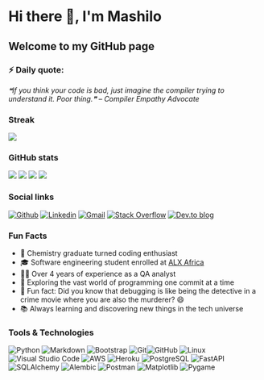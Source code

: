 # Hi there 👋, I'm Mashilo

## Welcome to my GitHub page

### ⚡ Daily quote:
<!--STARTS_HERE_QUOTE_README-->
<i>❝If you think your code is bad, just imagine the compiler trying to understand it. Poor thing.❞ – Compiler Empathy Advocate</i>
<!--ENDS_HERE_QUOTE_README-->

### Streak

<a href="https://github-readme-streak-stats.herokuapp.com/?user=1Mashilo">
  <img align="center" src="https://github-readme-streak-stats.herokuapp.com/?user=1Mashilo" />
</a>

### GitHub stats

[![](https://raw.githubusercontent.com/1Mashilo/1Mashilo/main/profile-summary-card-output/github/1-repos-per-language.svg)](https://github.com/vn7n24fzkq/github-profile-summary-cards) [![](https://raw.githubusercontent.com/1Mashilo/1Mashilo/main/profile-summary-card-output/github/2-most-commit-language.svg)](https://github.com/vn7n24fzkq/github-profile-summary-cards) [![](https://raw.githubusercontent.com/1Mashilo/1Mashilo/main/profile-summary-card-output/github/3-stats.svg)](https://github.com/vn7n24fzkq/github-profile-summary-cards) [![](https://raw.githubusercontent.com/1Mashilo/1Mashilo/main/profile-summary-card-output/github/4-productive-time.svg)](https://github.com/vn7n24fzkq/github-profile-summary-cards)

### Social links

[![Github](https://img.shields.io/badge/Github-000000?&style=for-the-badge&logo=github&logoColor=white)](https://github.com/1Mashilo)
[![Linkedin](https://img.shields.io/badge/linkedin-%230077B5.svg?&style=for-the-badge&logo=linkedin&logoColor=white)](https://www.linkedin.com/in/mashilo-kgaladi/)
[![Gmail](https://img.shields.io/badge/gmail-D14836?&style=for-the-badge&logo=gmail&logoColor=white)](mailto:christophermashilo@gmail.com)
[![Stack Overflow](https://img.shields.io/badge/-Stackoverflow-FE7A16?style=for-the-badge&logo=stack-overflow&logoColor=white)](https://stackoverflow.com/users/christophermashilo@gmail.com)
[![Dev.to blog](https://img.shields.io/badge/dev.to-0A0A0A?style=for-the-badge&logo=dev.to&logoColor=white)](https://dev.to/1Mashilo/) 

### Fun Facts

- 🔬 Chemistry graduate turned coding enthusiast
- 🎓 Software engineering student enrolled at [ALX Africa](https://www.alxafrica.com/)
- 🕵️‍♂️ Over 4 years of experience as a QA analyst
- 🚀 Exploring the vast world of programming one commit at a time
- 🌟 Fun fact: Did you know that debugging is like being the detective in a crime movie where you are also the murderer? 😄
- 📚 Always learning and discovering new things in the tech universe

### Tools & Technologies

![Python](https://img.shields.io/badge/python-%2314354C.svg?style=for-the-badge&logo=python&logoColor=white) ![Markdown](https://img.shields.io/badge/markdown-%23000000.svg?style=for-the-badge&logo=markdown&logoColor=white)
![Bootstrap](https://img.shields.io/badge/bootstrap-%23563D7C.svg?style=for-the-badge&logo=bootstrap&logoColor=white) ![Git](https://img.shields.io/badge/git-%23F05033.svg?style=for-the-badge&logo=git&logoColor=white)![GitHub](https://img.shields.io/badge/github-%23121011.svg?style=for-the-badge&logo=github&logoColor=white) ![Linux](https://img.shields.io/badge/Linux-FCC624?style=for-the-badge&logo=linux&logoColor=black)  ![Visual Studio Code](https://img.shields.io/badge/Visual%20Studio%20Code-0078d7.svg?style=for-the-badge&logo=visual-studio-code&logoColor=white) ![AWS](https://img.shields.io/badge/AWS-%23232F3E.svg?style=for-the-badge&logo=amazon-aws&logoColor=white)  ![Heroku](https://img.shields.io/badge/Heroku-%23430098.svg?style=for-the-badge&logo=heroku&logoColor=white) ![PostgreSQL](https://img.shields.io/badge/PostgreSQL-%23336791.svg?style=for-the-badge&logo=postgresql&logoColor=white)  ![FastAPI](https://img.shields.io/badge/FastAPI-%23007ACC.svg?style=for-the-badge&logo=fastapi&logoColor=white) ![SQLAlchemy](https://img.shields.io/badge/SQLAlchemy-%23FF4E00.svg?style=for-the-badge&logo=sqlalchemy&logoColor=white)  ![Alembic](https://img.shields.io/badge/Alembic-%230A4A5E.svg?style=for-the-badge&logo=alembic&logoColor=white) ![Postman](https://img.shields.io/badge/Postman-%23FF6C37.svg?style=for-the-badge&logo=postman&logoColor=white)  ![Matplotlib](https://img.shields.io/badge/Matplotlib-%23007ACC.svg?style=for-the-badge&logo=matplotlib&logoColor=white) ![Pygame](https://img.shields.io/badge/Pygame-%23000000.svg?style=for-the-badge&logo=pygame&logoColor=white)  
